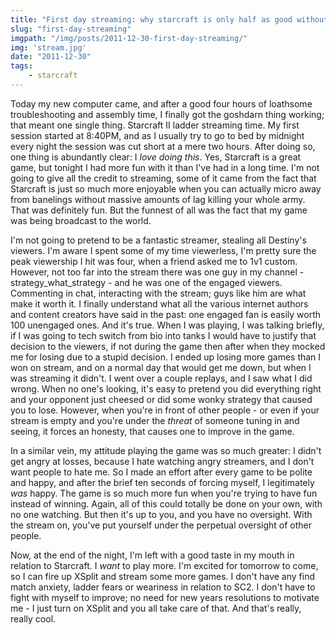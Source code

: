 ```yaml
---
title: "First day streaming: why starcraft is only half as good without it"
slug: "first-day-streaming"
imgpath: "/img/posts/2011-12-30-first-day-streaming/"
img: 'stream.jpg'
date: "2011-12-30"
tags:
    - starcraft
---
```


Today my new computer came, and after a good four hours of loathsome troubleshooting and assembly time, I finally got 
the goshdarn thing working; that meant one single thing. Starcraft II ladder streaming time. My first session started at 
8:40PM, and as I usually try to go to bed by midnight every night the session was cut short at a mere two hours. 
After doing so, one thing is abundantly clear: I _love doing this_. Yes, Starcraft is a great game, but tonight I 
had more fun with it than I've had in a long time. I'm not going to give all the credit to streaming, some of it came 
from the fact that Starcraft is just so much more enjoyable when you can actually micro away from banelings without 
massive amounts of lag killing your whole army. That was definitely fun. But the funnest of all was the fact that my 
game was being broadcast to the world.

I'm not going to pretend to be a fantastic streamer, stealing all Destiny's viewers. I'm aware I spent some of my time 
viewerless, I'm pretty sure the peak viewership I hit was four, when a friend asked me to 1v1 custom. However, not too 
far into the stream there was one guy in my channel - strategy_what_strategy - and he was one of the engaged viewers. 
Commenting in chat, interacting with the stream; guys like him are what make it worth it. I finally understand what all 
the various internet authors and content creators  have said in the past: one engaged fan is easily worth 100 
unengaged ones. And it's true. When I was playing, I was talking briefly, if I was going to tech switch from bio into 
tanks I would have to justify that decision to the viewers, if not during the game then after when they mocked me for 
losing due to a stupid decision. I ended up losing more games than I won on stream, and on a normal day that would get 
me down, but when I was streaming it didn't. I went over a couple replays, and I saw what I did wrong. When no one's 
looking, it's easy to pretend you did everything right and your opponent just cheesed or did some wonky strategy that 
caused you to lose. However, when you're in front of other people - or even if your stream is empty and you're under 
the _threat_ of someone tuning in and seeing, it forces an honesty, that causes one to improve in the game.

In a similar vein, my attitude playing the game was so much greater: I didn't get angry at losses, because I hate 
watching angry streamers, and I don't want people to hate me. So I made an effort after every game to be polite and 
happy, and after the brief ten seconds of forcing myself, I legitimately _was_ happy. The game is so much more fun when 
you're trying to have fun instead of winning. Again, all of this could totally be done on your own, with no one watching. 
But then it's up to you, and you have no oversight. With the stream on, you've put yourself under the perpetual 
oversight of other people.

Now, at the end of the night, I'm left with a good taste in my mouth in relation to Starcraft. I _want_ to play more. 
I'm excited for tomorrow to come, so I can fire up XSplit and stream some more games. I don't have any find match 
anxiety, ladder fears or weariness in relation to SC2. I don't have to fight with myself to improve; no need for new 
years resolutions to motivate me - I just turn on XSplit and you all take care of that. And that's really, really cool.
